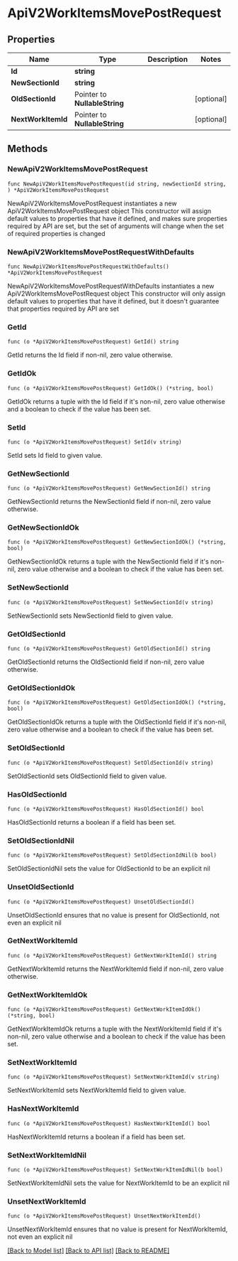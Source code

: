 # ApiV2WorkItemsMovePostRequest

## Properties

Name | Type | Description | Notes
------------ | ------------- | ------------- | -------------
**Id** | **string** |  | 
**NewSectionId** | **string** |  | 
**OldSectionId** | Pointer to **NullableString** |  | [optional] 
**NextWorkItemId** | Pointer to **NullableString** |  | [optional] 

## Methods

### NewApiV2WorkItemsMovePostRequest

`func NewApiV2WorkItemsMovePostRequest(id string, newSectionId string, ) *ApiV2WorkItemsMovePostRequest`

NewApiV2WorkItemsMovePostRequest instantiates a new ApiV2WorkItemsMovePostRequest object
This constructor will assign default values to properties that have it defined,
and makes sure properties required by API are set, but the set of arguments
will change when the set of required properties is changed

### NewApiV2WorkItemsMovePostRequestWithDefaults

`func NewApiV2WorkItemsMovePostRequestWithDefaults() *ApiV2WorkItemsMovePostRequest`

NewApiV2WorkItemsMovePostRequestWithDefaults instantiates a new ApiV2WorkItemsMovePostRequest object
This constructor will only assign default values to properties that have it defined,
but it doesn't guarantee that properties required by API are set

### GetId

`func (o *ApiV2WorkItemsMovePostRequest) GetId() string`

GetId returns the Id field if non-nil, zero value otherwise.

### GetIdOk

`func (o *ApiV2WorkItemsMovePostRequest) GetIdOk() (*string, bool)`

GetIdOk returns a tuple with the Id field if it's non-nil, zero value otherwise
and a boolean to check if the value has been set.

### SetId

`func (o *ApiV2WorkItemsMovePostRequest) SetId(v string)`

SetId sets Id field to given value.


### GetNewSectionId

`func (o *ApiV2WorkItemsMovePostRequest) GetNewSectionId() string`

GetNewSectionId returns the NewSectionId field if non-nil, zero value otherwise.

### GetNewSectionIdOk

`func (o *ApiV2WorkItemsMovePostRequest) GetNewSectionIdOk() (*string, bool)`

GetNewSectionIdOk returns a tuple with the NewSectionId field if it's non-nil, zero value otherwise
and a boolean to check if the value has been set.

### SetNewSectionId

`func (o *ApiV2WorkItemsMovePostRequest) SetNewSectionId(v string)`

SetNewSectionId sets NewSectionId field to given value.


### GetOldSectionId

`func (o *ApiV2WorkItemsMovePostRequest) GetOldSectionId() string`

GetOldSectionId returns the OldSectionId field if non-nil, zero value otherwise.

### GetOldSectionIdOk

`func (o *ApiV2WorkItemsMovePostRequest) GetOldSectionIdOk() (*string, bool)`

GetOldSectionIdOk returns a tuple with the OldSectionId field if it's non-nil, zero value otherwise
and a boolean to check if the value has been set.

### SetOldSectionId

`func (o *ApiV2WorkItemsMovePostRequest) SetOldSectionId(v string)`

SetOldSectionId sets OldSectionId field to given value.

### HasOldSectionId

`func (o *ApiV2WorkItemsMovePostRequest) HasOldSectionId() bool`

HasOldSectionId returns a boolean if a field has been set.

### SetOldSectionIdNil

`func (o *ApiV2WorkItemsMovePostRequest) SetOldSectionIdNil(b bool)`

 SetOldSectionIdNil sets the value for OldSectionId to be an explicit nil

### UnsetOldSectionId
`func (o *ApiV2WorkItemsMovePostRequest) UnsetOldSectionId()`

UnsetOldSectionId ensures that no value is present for OldSectionId, not even an explicit nil
### GetNextWorkItemId

`func (o *ApiV2WorkItemsMovePostRequest) GetNextWorkItemId() string`

GetNextWorkItemId returns the NextWorkItemId field if non-nil, zero value otherwise.

### GetNextWorkItemIdOk

`func (o *ApiV2WorkItemsMovePostRequest) GetNextWorkItemIdOk() (*string, bool)`

GetNextWorkItemIdOk returns a tuple with the NextWorkItemId field if it's non-nil, zero value otherwise
and a boolean to check if the value has been set.

### SetNextWorkItemId

`func (o *ApiV2WorkItemsMovePostRequest) SetNextWorkItemId(v string)`

SetNextWorkItemId sets NextWorkItemId field to given value.

### HasNextWorkItemId

`func (o *ApiV2WorkItemsMovePostRequest) HasNextWorkItemId() bool`

HasNextWorkItemId returns a boolean if a field has been set.

### SetNextWorkItemIdNil

`func (o *ApiV2WorkItemsMovePostRequest) SetNextWorkItemIdNil(b bool)`

 SetNextWorkItemIdNil sets the value for NextWorkItemId to be an explicit nil

### UnsetNextWorkItemId
`func (o *ApiV2WorkItemsMovePostRequest) UnsetNextWorkItemId()`

UnsetNextWorkItemId ensures that no value is present for NextWorkItemId, not even an explicit nil

[[Back to Model list]](../README.md#documentation-for-models) [[Back to API list]](../README.md#documentation-for-api-endpoints) [[Back to README]](../README.md)


